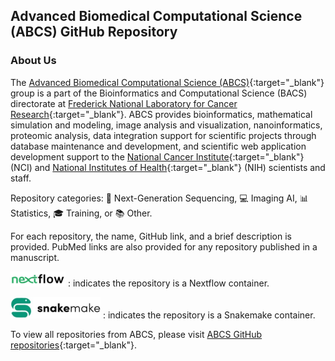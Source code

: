 ## Advanced Biomedical Computational Science (ABCS) GitHub Repository

### About Us

The [Advanced Biomedical Computational Science (ABCS)](https://frederick.cancer.gov/research/bioinformatics-and-computational-science/advanced-biomedical-computational-science){:target="_blank"} group is a part of the Bioinformatics and Computational Science (BACS) directorate at [Frederick National Laboratory for Cancer Research](https://frederick.cancer.gov/){:target="_blank"}. ABCS provides bioinformatics, mathematical simulation and modeling, image analysis and visualization, nanoinformatics, proteomic analysis, data integration support for scientific projects through database maintenance and development, and scientific web application development support to the [National Cancer Institute](https://www.cancer.gov){:target="_blank"} (NCI) and [National Institutes of Health](https://www.nih.gov){:target="_blank"} (NIH) scientists and staff.

Repository categories: 🧬 Next-Generation Sequencing, 💻 Imaging AI, 📊 Statistics, 🎓 Training, or 📚 Other. 

For each repository, the name, GitHub link, and a brief description is provided. PubMed links are also provided for any repository published in a manuscript. 

![nextflow](../img/nextflow-small.svg) : indicates the repository is a Nextflow container.

![snakemake](../img/snakemake-small.svg) : indicates the repository is a Snakemake container. 

To view all repositories from ABCS, please visit [ABCS GitHub repositories](https://github.com/abcsFrederick){:target="_blank"}.  